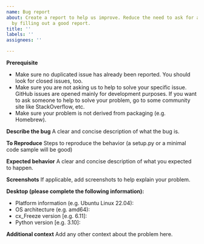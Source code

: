 ```yaml
---
name: Bug report
about: Create a report to help us improve. Reduce the need to ask for additional information
  by filling out a good report.
title: ''
labels: ''
assignees: ''

---
```


**Prerequisite**
 - Make sure no duplicated issue has already been reported. You should look for closed issues, too.
 - Make sure you are not asking us to help to solve your specific issue. GitHub issues are opened mainly for development purposes. If you want to ask someone to help to solve your problem, go to some community site like StackOverflow, etc.
 - Make sure your problem is not derived from packaging (e.g. Homebrew).

**Describe the bug**
A clear and concise description of what the bug is.

**To Reproduce**
Steps to reproduce the behavior (a setup.py or a minimal code sample will be good)

**Expected behavior**
A clear and concise description of what you expected to happen.

**Screenshots**
If applicable, add screenshots to help explain your problem.

**Desktop (please complete the following information):**
 - Platform information (e.g. Ubuntu Linux 22.04):
 - OS architecture (e.g. amd64):
 - cx_Freeze version [e.g. 6.11]:
 - Python version [e.g. 3.10]:

**Additional context**
Add any other context about the problem here.
